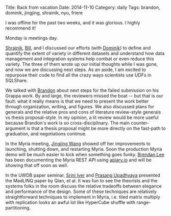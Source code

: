 Title: Back from vacation
Date: 2014-11-10
Category: daily
Tags: brandon, dominik, jingjing, shrainik, nyu, friere

I was offline for the past two weeks, and it was glorious. I highly recommend it!

Monday is meetings day.

[Shrainik](http://r.halper.in/coauth/shrainik), [Bill](http://r.halper.in/coauth/billhowe), and I discussed our efforts (with [Dominik](http://r.halper.in/coauth/domoritz)) to define and quantify the extent of variety in different datasets and understand how data management and integration systems help combat or even reduce this variety. The three of them wrote up our initial thoughts while I was gone, and now we are discussing next steps. As an aside, I am excited to repurpose their code to find all the crazy ways scientists use UDFs in SQLShare.

We talked with [Brandon](http://r.halper.in/coauth/bdmyers) about next steps for the failed submission on his Grappa work. By and large, the reviewers missed the boat -- but that is our fault: what it really means is that we need to present the work better through organization, writing, and figures. We also discussed plans for generals and the relative pros and cons of literature review-style generals vs thesis proposal-style. In my opinion, a lit review would be more useful because Brandon's work is so cross-disciplinary. The main counter-argument is that a thesis proposal might be more directly on the fast-path to graduation, and negotiations continue.

In the Myria meeting, [Jingjing Wang](http://homes.cs.washington.edu/~jwang/) showed off her improvements to launching, shutting down, and restarting Myria. Soon the production Myria demo will be much easier to kick when something goes funky. [Brendan Lee](https://github.com/lbrendanl) has been documenting the Myria REST API using [apiary.io](http://apiary.io) and will be showing that off soon as well.

In the UWDB paper seminar, [Srini Iyer](http://homes.cs.washington.edu/~sviyer/) and [Prasang Upadhyaya](http://homes.cs.washington.edu/~prasang/) presented the MadLINQ paper by Qian, et al. It was fun to see the theorists and the systems folks in the room discuss the relative tradeoffs between elegance and performance of the design. Some of these techniques are relatively straightforward techniques to implement in Myria, i.e. tiled matrix multiply with replication looks an awful lot like HyperCube shuffle with range-partitioning.
